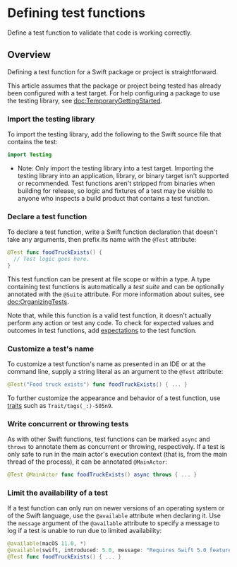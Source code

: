 # Defining test functions

<!--
This source file is part of the Swift.org open source project

Copyright (c) 2023 Apple Inc. and the Swift project authors
Licensed under Apache License v2.0 with Runtime Library Exception

See https://swift.org/LICENSE.txt for license information
See https://swift.org/CONTRIBUTORS.txt for Swift project authors
-->

Define a test function to validate that code is working correctly.

## Overview

Defining a test function for a Swift package or project is straightforward.

This article assumes that the package or project being tested has already been
configured with a test target. For help configuring a package to use the testing
library, see <doc:TemporaryGettingStarted>.

### Import the testing library

To import the testing library, add the following to the Swift source file that
contains the test:

```swift
import Testing
```

- Note: Only import the testing library into a test target. Importing the
  testing library into an application, library, or binary target isn't
  supported or recommended. Test functions aren't stripped from binaries when
  building for release, so logic and fixtures of a test may be visible to anyone
  who inspects a build product that contains a test function.

### Declare a test function

To declare a test function, write a Swift function declaration that doesn't
take any arguments, then prefix its name with the `@Test` attribute:

```swift
@Test func foodTruckExists() {
  // Test logic goes here.
}
```

This test function can be present at file scope or within a type. A type
containing test functions is automatically a _test suite_ and can be optionally
annotated with the `@Suite` attribute. For more information about suites, see
<doc:OrganizingTests>.

Note that, while this function is a valid test function, it doesn't actually
perform any action or test any code. To check for expected values and outcomes
in test functions, add [expectations](doc:Expectations) to the test function.

### Customize a test's name

To customize a test function's name as presented in an IDE or at the command
line, supply a string literal as an argument to the `@Test` attribute:

```swift
@Test("Food truck exists") func foodTruckExists() { ... }
```

To further customize the appearance and behavior of a test function, use
 [traits](doc:Traits) such as ``Trait/tags(_:)-505n9``.

### Write concurrent or throwing tests

As with other Swift functions, test functions can be marked `async` and `throws`
to annotate them as concurrent or throwing, respectively. If a test is only safe
to run in the main actor's execution context (that is, from the main thread of
the process), it can be annotated `@MainActor`:

```swift
@Test @MainActor func foodTruckExists() async throws { ... }
```

### Limit the availability of a test

If a test function can only run on newer versions of an operating system or of
the Swift language, use the `@available` attribute when declaring it. Use the
`message` argument of the `@available` attribute to specify a message to log if
a test is unable to run due to limited availability:

```swift
@available(macOS 11.0, *)
@available(swift, introduced: 5.0, message: "Requires Swift 5.0 features to run")
@Test func foodTruckExists() { ... }
```
